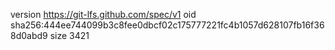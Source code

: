 version https://git-lfs.github.com/spec/v1
oid sha256:444ee744099b3c8fee0dbcf02c175777221fc4b1057d628107fb16f368d0abd9
size 3421
